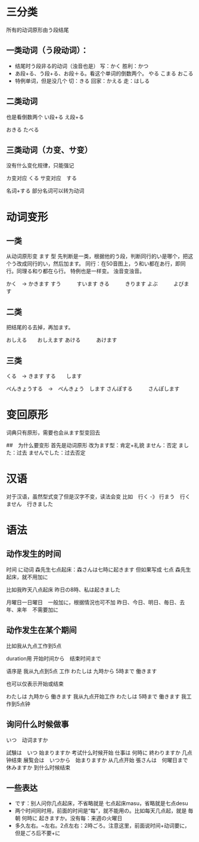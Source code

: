 
# 三分类
所有的动词原形由う段结尾

## 一类动词（う段动词）：
- 结尾时う段非る的动词（浊音也是）
写：かく
胜利：かつ
- あ段+る、う段+る、お段＋る。看这个单词的倒数两个。
やる
こまる
おこる
- 特例单词，但是没几个
切：きる
回家：かえる
走：はしる


## 二类动词
也是看倒数两个
い段+る
え段+る

おきる
たべる

## 三类动词（カ变、サ变）
没有什么变化规律，只能强记

カ变对应 くる
サ变对应　する

名词+する 部分名词可以转为动词

# 动词变形

## 一类
从动词原形变 ます 型
先判断是一类，根据他的う段，判断同行的い是哪个，把这个う改成同行的い，然后加ます。
同行：在50音图上，う和い都在あ行，即同行。同理る和り都在ら行。
特例也是一样变。
浊音变浊音。

かく　->  かきます
すう　　　すいます
きる　　　きります
よぶ　　　よびます


## 二类
把结尾的る去掉，再加ます。

おしえる　　おしえます
あける　　　あけます


## 三类
くる　-> きます
する　　します

ぺんきょうする　->　ぺんきょう　します
さんぽする　　　さんぽします

# 变回原形
词典只有原形，需要也会从ます型变回去



##　为什么要变形
首先是动词原形
改为ます型：肯定+礼貌
ません：否定
ました：过去
ませんでした：过去否定


# 汉语
对于汉语，虽然型式变了但是汉字不变，读法会变
比如　行く -》 行まう　行くません　行きました



# 语法

## 动作发生的时间
时间 に动词
森先生七点起床：森さんは七時に起きます
但如果写成 七点 森先生起床，就不用加に

比如我昨天八点起床
昨日の8時、私は起きました

月曜日一日曜日　一般加に，根据情況也可不加
昨日、今日、明日、毎日、去年、来年　不需要加に


## 动作发生在某个期间
比如我从九点工作到5点

duration用  开始时间から　结束时间まで

语序是 我从九点到5点 工作
わたしは 九時から 5時まで 働きます

也可以仅表示开始或结束

わたしは 九時から 働きます 我从九点开始工作
わたしは 5時まで 働きます   我工作到5点钟


## 询问什么时候做事
いつ　动词ますか

試験は　いつ      始まりますか   考试什么时候开始
仕事は   何時に   終わりますか    几点钟结束
展覧会は　いつから　始まりますか  从几点开始
張さんは　何曜日まで   休みますか   到什么时候结束


## 一些表达
- です：别人问你几点起床，不省略就是 七点起床masu，省略就是七点desu
- 两个时间同时用，前面的时间是“每”，就不能用の。比如每天几点起，就是 毎朝 何時に 起きますか。没有每：来週の火曜日
- 多久左右。~左右。2点左右：2時ごろ。注意这里，前面说时间+动词要に，但是ごろ后不要+に